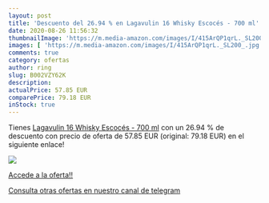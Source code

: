 ```yaml
---
layout: post
title: 'Descuento del 26.94 % en Lagavulin 16 Whisky Escocés - 700 ml'
date: 2020-08-26 11:56:32
thumbnailImage: 'https://m.media-amazon.com/images/I/415ArQP1qrL._SL200_.jpg'
images: [ 'https://m.media-amazon.com/images/I/415ArQP1qrL._SL200_.jpg' ]
comments: true
category: ofertas
author: ring
slug: B002VZY62K
description:
actualPrice: 57.85 EUR
comparePrice: 79.18 EUR
inStock: true
---
```


Tienes [Lagavulin 16 Whisky Escocés - 700 ml](https://www.amazon.com/dp/B002VZY62K/?tag=redken08-20) con un 26.94 % de descuento con precio de oferta de 57.85 EUR (original: 79.18 EUR) en el siguiente enlace!

[![](https://m.media-amazon.com/images/I/415ArQP1qrL._SL200_.jpg)](https://www.amazon.com/dp/B002VZY62K/?tag=redken08-20)

[Accede a la oferta!!](https://www.amazon.com/dp/B002VZY62K/?tag=redken08-20)

[Consulta otras ofertas en nuestro canal de telegram](https://t.me/s/ofertas25)
